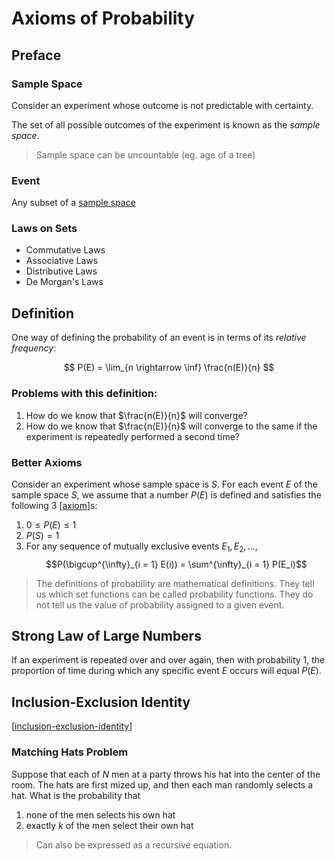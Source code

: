 # Axioms of Probability

## Preface
### Sample Space
Consider an experiment whose outcome is not predictable with certainty.

The set of all possible outcomes of the experiment is known as the _sample space_.

> Sample space can be uncountable (eg. age of a tree)

### Event
Any subset of a [sample space](#sample-space)

### Laws on Sets
- Commutative Laws
- Associative Laws
- Distributive Laws
- De Morgan's Laws

## Definition
One way of defining the probability of an event is in terms of its _relative frequency_:

$$ P(E) = \lim_{n \rightarrow \inf} \frac{n(E)}{n} $$

### Problems with this definition:
1. How do we know that $\frac{n(E)}{n}$ will converge?
2. How do we know that $\frac{n(E)}{n}$ will converge to the same if the experiment is repeatedly performed a second time?

### Better Axioms

Consider an experiment whose sample space is $S$. For each event $E$ of the sample space $S$, we assume that a number $P(E)$ is defined and satisfies the following 3 [[axiom]]s:

1. $0 \leq P(E) \leq 1$
2. $P(S) = 1$
3. For any sequence of mutually exclusive events $E_1, E_2, ...$, $$P(\bigcup^{\infty}_{i = 1} E(i)) = \sum^{\infty}_{i = 1} P(E_i)$$

> The definitions of probability are mathematical definitions. They tell us which set functions can be called probability functions. They do not tell us the value of probability assigned to a given event.

## Strong Law of Large Numbers

If an experiment is repeated over and over again, then with probability 1, the proportion of time during which any specific event $E$ occurs will equal $P(E)$.

## Inclusion-Exclusion Identity
[[inclusion-exclusion-identity]]

### Matching Hats Problem

Suppose that each of $N$ men at a party throws his hat into the center of the room.
The hats are first mized up, and then each man randomly selects a hat.
What is the probability that

1. none of the men selects his own hat
2. exactly $k$ of the men select their own hat

> Can also be expressed as a recursive equation.

[//begin]: # "Autogenerated link references for markdown compatibility"
[axiom]: axiom "Axiom"
[inclusion-exclusion-identity]: inclusion-exclusion-identity "Inclusion-Exclusion Identity"
[//end]: # "Autogenerated link references"